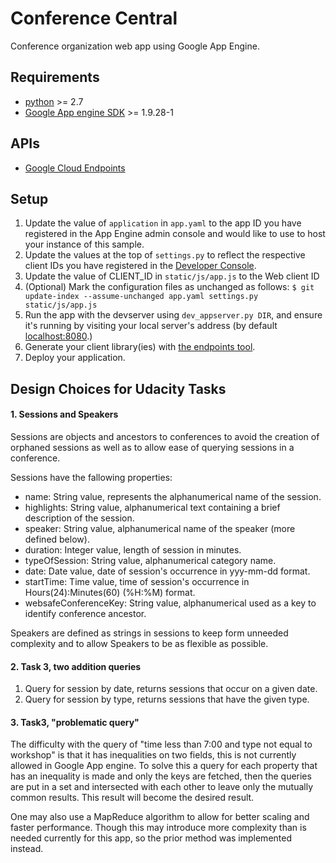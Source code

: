 # Conference Central

Conference organization web app using Google App Engine.

## Requirements

- [python][0] >= 2.7
- [Google App engine SDK][1] >= 1.9.28-1

## APIs

- [Google Cloud Endpoints][2]

## Setup
1. Update the value of `application` in `app.yaml` to the app ID you
   have registered in the App Engine admin console and would like to use to host
   your instance of this sample.
2. Update the values at the top of `settings.py` to
   reflect the respective client IDs you have registered in the
   [Developer Console][4].
3. Update the value of CLIENT_ID in `static/js/app.js` to the Web client ID
4. (Optional) Mark the configuration files as unchanged as follows:
   `$ git update-index --assume-unchanged app.yaml settings.py static/js/app.js`
5. Run the app with the devserver using `dev_appserver.py DIR`, and ensure it's running by visiting
   your local server's address (by default [localhost:8080][5].)
6. Generate your client library(ies) with [the endpoints tool][6].
7. Deploy your application.

## Design Choices for Udacity Tasks

#### 1. Sessions and Speakers

Sessions are objects and ancestors to conferences to avoid the creation of orphaned sessions as well as to allow ease of querying sessions in a conference.

Sessions have the fallowing properties:
- name: String value, represents the alphanumerical name of the session.
- highlights: String value, alphanumerical text containing a brief description of the session.
- speaker: String value, alphanumerical name of the speaker (more defined below).
- duration: Integer value, length of session in minutes.
- typeOfSession: String value, alphanumerical category name.
- date: Date value, date of session's occurrence in yyy-mm-dd format.
- startTime: Time value, time of session's occurrence in Hours(24):Minutes(60) (%H:%M) format.
- websafeConferenceKey: String value, alphanumerical used as a key to identify conference ancestor.

Speakers are defined as strings in sessions to keep form unneeded complexity and to allow Speakers to be as flexible as possible.

#### 2. Task 3, two addition queries

1. Query for session by date, returns sessions that occur on a given date.
2. Query for session by type, returns sessions that have the given type.

#### 3. Task3, "problematic query"

The difficulty with the query of "time less than 7:00 and type not equal to workshop" is that it has inequalities on two fields, this is not currently allowed in Google App engine. To solve this a query for each property that has an inequality is made and only the keys are fetched, then the queries are put in a set and intersected with each other to leave only the mutually common results. This result will become the desired result.

One may also use a MapReduce algorithm to allow for better scaling and faster performance. Though this may introduce more complexity than is needed currently for this app, so the prior method was implemented instead.

[0]: https://www.python.org
[1]: https://cloud.google.com/appengine/downloads#Google_App_Engine_SDK_for_Python
[2]: https://cloud.google.com/appengine/docs/python/endpoints
[4]: https://console.developers.google.com/
[5]: https://localhost:8080/
[6]: https://developers.google.com/appengine/docs/python/endpoints/endpoints_tool
